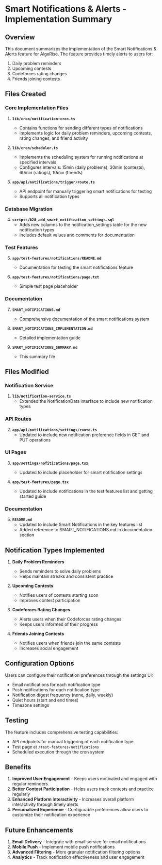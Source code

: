 # Smart Notifications & Alerts - Implementation Summary

## Overview

This document summarizes the implementation of the Smart Notifications & Alerts feature for AlgoRise. The feature provides timely alerts to users for:

1. Daily problem reminders
2. Upcoming contests
3. Codeforces rating changes
4. Friends joining contests

## Files Created

### Core Implementation Files

1. **`lib/cron/notification-cron.ts`**
   - Contains functions for sending different types of notifications
   - Implements logic for daily problem reminders, upcoming contests, rating changes, and friend activity

2. **`lib/cron/scheduler.ts`**
   - Implements the scheduling system for running notifications at specified intervals
   - Configures intervals: 15min (daily problems), 30min (contests), 60min (ratings), 10min (friends)

3. **`app/api/notifications/trigger/route.ts`**
   - API endpoint for manually triggering smart notifications for testing
   - Supports all notification types

### Database Migration

4. **`scripts/028_add_smart_notification_settings.sql`**
   - Adds new columns to the notification_settings table for the new notification types
   - Includes default values and comments for documentation

### Test Features

5. **`app/test-features/notifications/README.md`**
   - Documentation for testing the smart notifications feature

6. **`app/test-features/notifications/page.txt`**
   - Simple test page placeholder

### Documentation

7. **`SMART_NOTIFICATIONS.md`**
   - Comprehensive documentation of the smart notifications system

8. **`SMART_NOTIFICATIONS_IMPLEMENTATION.md`**
   - Detailed implementation guide

9. **`SMART_NOTIFICATIONS_SUMMARY.md`**
   - This summary file

## Files Modified

### Notification Service

1. **`lib/notification-service.ts`**
   - Extended the NotificationData interface to include new notification types

### API Routes

2. **`app/api/notifications/settings/route.ts`**
   - Updated to include new notification preference fields in GET and PUT operations

### UI Pages

3. **`app/settings/nofitications/page.tsx`**
   - Updated to include placeholder for smart notification settings

4. **`app/test-features/page.tsx`**
   - Updated to include notifications in the test features list and getting started guide

### Documentation

5. **`README.md`**
   - Updated to include Smart Notifications in the key features list
   - Added reference to SMART_NOTIFICATIONS.md in documentation section

## Notification Types Implemented

1. **Daily Problem Reminders**
   - Sends reminders to solve daily problems
   - Helps maintain streaks and consistent practice

2. **Upcoming Contests**
   - Notifies users of contests starting soon
   - Improves contest participation

3. **Codeforces Rating Changes**
   - Alerts users when their Codeforces rating changes
   - Keeps users informed of their progress

4. **Friends Joining Contests**
   - Notifies users when friends join the same contests
   - Increases social engagement

## Configuration Options

Users can configure their notification preferences through the settings UI:

- Email notifications for each notification type
- Push notifications for each notification type
- Notification digest frequency (none, daily, weekly)
- Quiet hours (start and end times)
- Timezone settings

## Testing

The feature includes comprehensive testing capabilities:

- API endpoints for manual triggering of each notification type
- Test page at `/test-features/notifications`
- Scheduled execution through the cron system

## Benefits

1. **Improved User Engagement** - Keeps users motivated and engaged with regular reminders
2. **Better Contest Participation** - Helps users track contests and practice regularly
3. **Enhanced Platform Interactivity** - Increases overall platform interactivity through timely alerts
4. **Personalized Experience** - Configurable preferences allow users to customize their notification experience

## Future Enhancements

1. **Email Delivery** - Integrate with email service for email notifications
2. **Mobile Push** - Implement mobile push notifications
3. **Advanced Filtering** - More granular notification filtering options
4. **Analytics** - Track notification effectiveness and user engagement